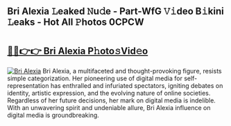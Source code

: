 ## Bri Alexia 𝙻eaked 𝙽u𝚍e - Part-WfG 𝚅𝚒deo B𝚒kini 𝙻eaks - Hot All 𝙿hotos 0CPCW

# <h2><a href="http://ld3304.urlbe.top/?page=Bri+Alexia">🔗🔗👉👉 Bri Alexia P𝚑oto𝚜Vid𝚎o</a></h2>

[![Bri Alexia](https://i.imgur.com/eBuTRDB.gif)](http://ld3304.urlbe.top/?page=Bri+Alexia)
Bri Alexia, a multifaceted and thought-provoking figure, resists simple categorization. Her pioneering use of digital media for self-representation has enthralled and infuriated spectators, igniting debates on identity, artistic expression, and the evolving nature of online societies. Regardless of her future decisions, her mark on digital media is indelible. With an unwavering spirit and undeniable allure, Bri Alexia influence on digital media is groundbreaking.
